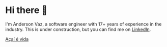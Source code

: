 # Hi there 👋 

I'm Anderson Vaz, a software engineer with 17+ years of experience in the industry.
This is under construction, but you can find me on [LinkedIn](https://www.linkedin.com/in/andersonvaz/).

[Açaí é vida](https://www.wikipedia.org/wiki/A%C3%A7a%C3%AD_na_tigela)
